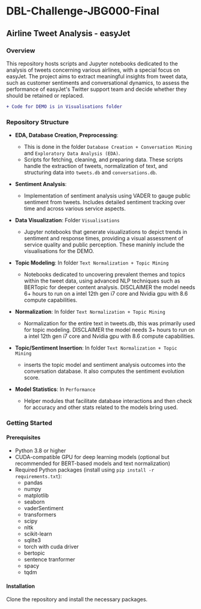 # DBL-Challenge-JBG000-Final

## Airline Tweet Analysis - easyJet

### Overview
This repository hosts scripts and Jupyter notebooks dedicated to the analysis of tweets concerning various airlines, with a special focus on easyJet. The project aims to extract meaningful insights from tweet data, such as customer sentiments and conversational dynamics, to assess the performance of easyJet's Twitter support team and decide whether they should be retained or replaced.

```diff
+ Code for DEMO is in Visualisations folder
```

### Repository Structure

- **EDA, Database Creation, Preprocessing**:
  - This is done in the folder `Database Creation + Conversation Mining` and `Exploratory Data Analysis (EDA)`.
  - Scripts for fetching, cleaning, and preparing data. These scripts handle the extraction of tweets, normalization of text, and structuring data into `tweets.db` and `conversations.db`.

- **Sentiment Analysis**:
  - Implementation of sentiment analysis using VADER to gauge public sentiment from tweets. Includes detailed sentiment tracking over time and across various service aspects.

- **Data Visualization**: Folder `Visualisations `
  - Jupyter notebooks that generate visualizations to depict trends in sentiment and response times, providing a visual assessment of service quality and public perception. These maninly include the visualisations for the DEMO.


- **Topic Modeling**: In folder `Text Normalization + Topic Mining`
  - Notebooks dedicated to uncovering prevalent themes and topics within the tweet data, using advanced NLP techniques such as BERTopic for deeper content analysis. DISCLAIMER the model needs 6+ hours to run on a intel 12th gen i7 core and Nvidia gpu with 8.6 compute capabilities. 

- **Normalization**: In folder `Text Normalization + Topic Mining`
  - Normalization for the entire text in tweets.db, this was primarily used for topic modeling. DISCLAIMER the model needs 3+ hours to run on a intel 12th gen i7 core and Nvidia gpu with 8.6 compute capabilities.
- **Topic/Sentiment Insertion**: In folder `Text Normalization + Topic Mining`
  - inserts the topic model and sentiment analysis outcomes into the conversation database. It also computes the sentiment evolution score.


- **Model Statistics**: In `Performance`
  - Helper modules that facilitate database interactions and then check for accuracy and other stats related to the models bring used.



### Getting Started

#### Prerequisites
- Python 3.8 or higher
- CUDA-compatible GPU for deep learning models (optional but recommended for BERT-based models and text normalization)
- Required Python packages (install using `pip install -r requirements.txt`):
  - pandas
  - numpy
  - matplotlib
  - seaborn
  - vaderSentiment
  - transformers
  - scipy
  - nltk
  - scikit-learn
  - sqlite3
  - torch with cuda driver
  - bertopic
  - sentence tranformer
  - spacy
  - tqdm

#### Installation
Clone the repository and install the necessary packages.
